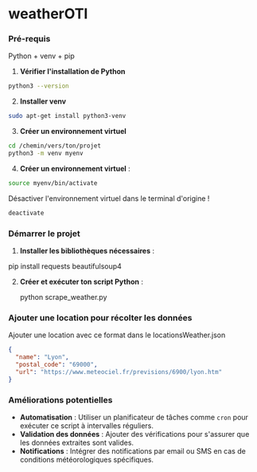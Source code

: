 # weatherOTI

### Pré-requis

Python + venv + pip

1. **Vérifier l'installation de Python**

```bash
python3 --version
```

2. **Installer venv**

```bash
sudo apt-get install python3-venv
```

3. **Créer un environnement virtuel**

```bash
cd /chemin/vers/ton/projet
python3 -m venv myenv
```

4. **Créer un environnement virtuel** :

```bash
source myenv/bin/activate
```

Désactiver l'environnement virtuel dans le terminal d'origine !

```bash
deactivate
```

### Démarrer le projet

1. **Installer les bibliothèques nécessaires** :

pip install requests beautifulsoup4

2. **Créer et exécuter ton script Python** :

   python scrape_weather.py

### Ajouter une location pour récolter les données

Ajouter une location avec ce format dans le locationsWeather.json

```json
{
  "name": "Lyon",
  "postal_code": "69000",
  "url": "https://www.meteociel.fr/previsions/6900/lyon.htm"
}
```

### Améliorations potentielles

- **Automatisation** : Utiliser un planificateur de tâches comme `cron` pour exécuter ce script à intervalles réguliers.
- **Validation des données** : Ajouter des vérifications pour s'assurer que les données extraites sont valides.
- **Notifications** : Intégrer des notifications par email ou SMS en cas de conditions météorologiques spécifiques.
